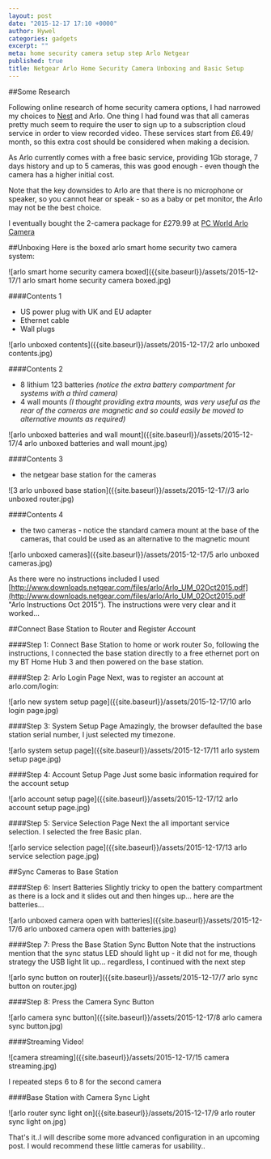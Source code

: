 ```yaml
---
layout: post
date: "2015-12-17 17:10 +0000"
author: Hywel
categories: gadgets
excerpt: ""
meta: home security camera setup step Arlo Netgear
published: true
title: Netgear Arlo Home Security Camera Unboxing and Basic Setup
---
```





##Some Research

Following online research of home security camera options, I had narrowed my choices to [Nest](https://store.nest.com/uk/product/camera/) and Arlo.  One thing I had found was that all cameras pretty much seem to require the user to sign up to a subscription cloud service in order to view recorded video.  These services start from  £6.49/ month, so this extra cost should be considered when making a decision.

As Arlo currently comes with a free basic service, providing 1Gb storage, 7 days history and up to 5 cameras, this was good enough - even though the camera has a higher initial cost.  

Note that the key downsides to Arlo are that there is no microphone or speaker, so you cannot hear or speak - so as a baby or pet monitor, the Arlo may not be the best choice.

I eventually bought the 2-camera package for £279.99 at [PC World Arlo Camera](http://www.pcworld.co.uk/gbuk/smart-tech/smart-tech/smart-home/smart-home-monitoring-and-power/netgear-arlo-smart-home-security-system-10125398-pdt.html?gclid=CjwKEAiA18mzBRCo1e_-y_KLpXISJACEsANGZ_90KxxzCCYcAMPsuoIdvKzYpJ5t-Tzy4RiGtLZ2ZxoCzrfw_wcB&srcid=198&cmpid=ppc~gg~~~Exact&mctag=gg_goog_7904&s_kwcid=AL!3391!3!68396508140!!!g!114416079860!&istCompanyId=9a35962d-802d-4e67-9721-0a3328ca1f02&istItemId=ltpxmmqxr&istBid=tztx&ef_id=VgB68AAAAda8ZfDl:20151217142418:s)

##Unboxing
Here is the boxed arlo smart home security two camera system:

![arlo smart home security camera boxed]({{site.baseurl}}/assets/2015-12-17/1 arlo smart home security camera boxed.jpg)

####Contents 1
- US power plug with UK and EU adapter
- Ethernet cable
- Wall plugs

![arlo unboxed contents]({{site.baseurl}}/assets/2015-12-17/2 arlo unboxed contents.jpg)

####Contents 2
- 8 lithium 123 batteries _(notice the extra battery compartment for systems with a third camera)_
- 4 wall mounts _(I thought providing extra mounts, was very useful as the rear of the cameras are magnetic and so could easily be moved to alternative mounts as required)_

![arlo unboxed batteries and wall mount]({{site.baseurl}}/assets/2015-12-17/4 arlo unboxed batteries and wall mount.jpg)

####Contents 3
- the netgear base station for the cameras

![3 arlo unboxed base station]({{site.baseurl}}/assets/2015-12-17//3 arlo unboxed router.jpg)

####Contents 4
- the two cameras - notice the standard camera mount at the base of the cameras, that could be used as an alternative to the magnetic mount

![arlo unboxed cameras]({{site.baseurl}}/assets/2015-12-17/5 arlo unboxed cameras.jpg)

As there were no instructions included I used [http://www.downloads.netgear.com/files/arlo/Arlo_UM_02Oct2015.pdf](http://www.downloads.netgear.com/files/arlo/Arlo_UM_02Oct2015.pdf "Arlo Instructions Oct 2015").  The instructions were very clear and it worked...

##Connect Base Station to Router and Register Account

####Step 1: Connect Base Station to home or work router
So, following the instructions, I connected the base station directly to a free ethernet port on my BT Home Hub 3 and then powered on the base station.

####Step 2: Arlo Login Page
Next, was to register an account at arlo.com/login:

![arlo new system setup page]({{site.baseurl}}/assets/2015-12-17/10 arlo login page.jpg)

####Step 3: System Setup Page
Amazingly, the browser defaulted the base station serial number, I just selected my timezone.

![arlo system setup page]({{site.baseurl}}/assets/2015-12-17/11 arlo system setup page.jpg)

####Step 4: Account Setup Page
Just some basic information required for the account setup

![arlo account setup page]({{site.baseurl}}/assets/2015-12-17/12 arlo account setup page.jpg)

####Step 5: Service Selection Page
Next the all important service selection.  I selected the free Basic plan.

![arlo service selection page]({{site.baseurl}}/assets/2015-12-17/13 arlo service selection page.jpg)

##Sync Cameras to Base Station

####Step 6: Insert Batteries
Slightly tricky to open the battery compartment as there is a lock and it slides out and then hinges up... here are the batteries...

![arlo unboxed camera open with batteries]({{site.baseurl}}/assets/2015-12-17/6 arlo unboxed camera open with batteries.jpg)

####Step 7: Press the Base Station Sync Button
Note that the instructions mention that the sync status LED should light up - it did not for me, though strategy the USB light lit up... regardless, I continued with the next step

![arlo sync button on router]({{site.baseurl}}/assets/2015-12-17/7 arlo sync button on router.jpg)

####Step 8: Press the Camera Sync Button

![arlo camera sync button]({{site.baseurl}}/assets/2015-12-17/8 arlo camera sync button.jpg)

####Streaming Video!

![camera streaming]({{site.baseurl}}/assets/2015-12-17/15 camera streaming.jpg)

I repeated steps 6 to 8 for the second camera

####Base Station with Camera Sync Light

![arlo router sync light on]({{site.baseurl}}/assets/2015-12-17/9 arlo router sync light on.jpg)

That's it..I will describe some more advanced configuration in an upcoming post.  I would recommend these little cameras for usability..
